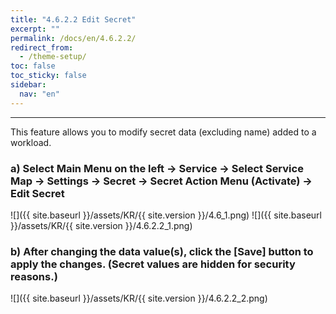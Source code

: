 ```yaml
---
title: "4.6.2.2 Edit Secret"
excerpt: ""
permalink: /docs/en/4.6.2.2/
redirect_from:
  - /theme-setup/
toc: false
toc_sticky: false
sidebar:
  nav: "en"
---
```



---

This feature allows you to modify secret data \(excluding name\) added to a workload.

### a\) Select Main Menu on the left → Service → Select Service Map → Settings → Secret → Secret Action Menu \(Activate\) → Edit Secret
![]({{ site.baseurl }}/assets/KR/{{ site.version }}/4.6_1.png)
![]({{ site.baseurl }}/assets/KR/{{ site.version }}/4.6.2.2_1.png)

### b\) After changing the data value(s), click the [Save] button to apply the changes. \(Secret values are hidden for security reasons.\)
![]({{ site.baseurl }}/assets/KR/{{ site.version }}/4.6.2.2_2.png)
